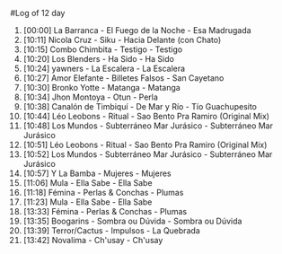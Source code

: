 #Log of 12 day

1. [00:00] La Barranca - El Fuego de la Noche - Esa Madrugada
1. [10:11] Nicola Cruz - Siku - Hacia Delante (con Chato)
1. [10:15] Combo Chimbita - Testigo - Testigo
1. [10:20] Los Blenders - Ha Sido - Ha Sido
1. [10:24] yawners - La Escalera - La Escalera
1. [10:27] Amor Elefante - Billetes Falsos - San Cayetano
1. [10:30] Bronko Yotte - Matanga - Matanga
1. [10:34] Jhon Montoya - Otun - Perla
1. [10:38] Canalón de Timbiquí - De Mar y Río - Tío Guachupesito
1. [10:44] Léo Leobons - Ritual - Sao Bento Pra Ramiro (Original Mix)
1. [10:48] Los Mundos - Subterráneo Mar Jurásico - Subterráneo Mar Jurásico
1. [10:51] Léo Leobons - Ritual - Sao Bento Pra Ramiro (Original Mix)
1. [10:52] Los Mundos - Subterráneo Mar Jurásico - Subterráneo Mar Jurásico
1. [10:57] Y La Bamba - Mujeres - Mujeres
1. [11:06] Mula - Ella Sabe - Ella Sabe
1. [11:18] Fémina - Perlas & Conchas - Plumas
1. [11:23] Mula - Ella Sabe - Ella Sabe
1. [13:33] Fémina - Perlas & Conchas - Plumas
1. [13:35] Boogarins - Sombra ou Dúvida - Sombra ou Dúvida
1. [13:39] Terror/Cactus - Impulsos - La Quebrada
1. [13:42] Novalima - Ch'usay - Ch'usay
